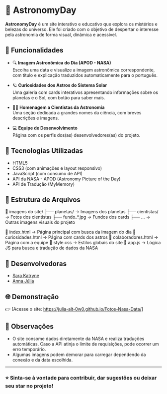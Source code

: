 # 🌌 AstronomyDay

**AstronomyDay** é um site interativo e educativo que explora os mistérios e belezas do universo. Ele foi criado com o objetivo de despertar o interesse pela astronomia de forma visual, dinâmica e acessível.

## 🔭 Funcionalidades

- 🔍 **Imagem Astronômica do Dia (APOD - NASA)**  
  Escolha uma data e visualize a imagem astronômica correspondente, com título e explicação traduzidos automaticamente para o português.

- 🪐 **Curiosidades dos Astros do Sistema Solar**  
  Uma galeria com cards interativos apresentando informações sobre os planetas e o Sol, com botão para saber mais.

- 👩‍🚀 **Homenagem a Cientistas da Astronomia**  
  Uma seção dedicada a grandes nomes da ciência, com breves descrições e imagens.

- 💻 **Equipe de Desenvolvimento**  
  Página com os perfis dos(as) desenvolvedores(as) do projeto.

## 🚀 Tecnologias Utilizadas

- HTML5
- CSS3 (com animações e layout responsivo)
- JavaScript (com consumo de API)
- API da NASA - APOD (Astronomy Picture of the Day)
- API de Tradução (MyMemory)

## 📁 Estrutura de Arquivos

📁 imagens do site/
├── planetas/ → Imagens dos planetas
├── cientistas/ → Fotos dos cientistas
├── fundo_*.jpg → Fundos dos cards
├── ... → Outras imagens visuais do projeto

📄 index.html → Página principal com busca da imagem do dia
📄 curiosidades.html → Página com cards dos astros
📄 colaboradores.html → Página com a equipe
📄 style.css → Estilos globais do site
📄 app.js → Lógica JS para busca e tradução de dados da NASA


## 👥 Desenvolvedoras

- [Sara Katryne](https://github.com/SaraKatryne)
- [Anna Júlia](https://github.com/Julia-alt-0w0)

## 🌐 Demonstração

👉 [Acesse o site: https://julia-alt-0w0.github.io/Fotos-Nasa-Data/]

## 📌 Observações

- O site consome dados diretamente da NASA e realiza traduções automáticas. Caso a API atinja o limite de requisições, pode ocorrer um erro temporário.
- Algumas imagens podem demorar para carregar dependendo da conexão e da data escolhida.

---

### ⭐️ Sinta-se à vontade para contribuir, dar sugestões ou deixar seu star no projeto!
